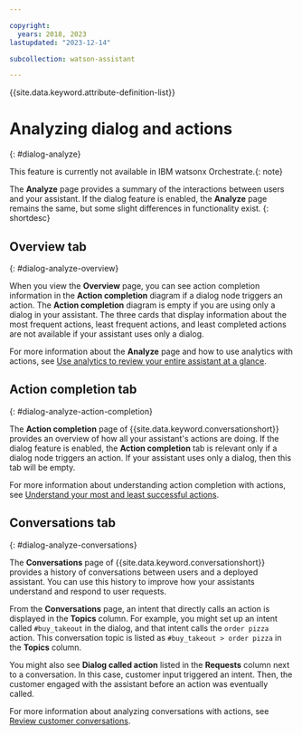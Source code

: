 ```yaml
---

copyright:
  years: 2018, 2023
lastupdated: "2023-12-14"

subcollection: watson-assistant

---
```


{{site.data.keyword.attribute-definition-list}}



# Analyzing dialog and actions
{: #dialog-analyze}

This feature is currently not available in IBM watsonx Orchestrate.{: note}

The **Analyze** page provides a summary of the interactions between users and your assistant. If the dialog feature is enabled, the **Analyze** page remains the same, but some slight differences in functionality exist.
{: shortdesc}

## Overview tab
{: #dialog-analyze-overview}

When you view the **Overview** page, you can see action completion information in the **Action completion** diagram if a dialog node triggers an action. The **Action completion** diagram is empty if you are using only a dialog in your assistant. The three cards that display information about the most frequent actions, least frequent actions, and least completed actions are not available if your assistant uses only a dialog.

For more information about the **Analyze** page and how to use analytics with actions, see [Use analytics to review your entire assistant at a glance](/docs/watson-assistant?topic=watson-assistant-analytics-overview).

## Action completion tab
{: #dialog-analyze-action-completion}

The **Action completion** page of {{site.data.keyword.conversationshort}} provides an overview of how all your assistant's actions are doing. If the dialog feature is enabled, the **Action completion** tab is relevant only if a dialog node triggers an action. If your assistant uses only a dialog, then this tab will be empty.

For more information about understanding action completion with actions, see [Understand your most and least successful actions](/docs/watson-assistant?topic=watson-assistant-analytics-action-completion).

## Conversations tab
{: #dialog-analyze-conversations}

The **Conversations** page of {{site.data.keyword.conversationshort}} provides a history of conversations between users and a deployed assistant. You can use this history to improve how your assistants understand and respond to user requests.

From the **Conversations** page, an intent that directly calls an action is displayed in the **Topics** column. For example, you might set up an intent called `#buy_takeout` in the dialog, and that intent calls the `order pizza` action. This conversation topic is listed as `#buy_takeout > order pizza` in the **Topics** column.

You might also see **Dialog called action** listed in the **Requests** column next to a conversation. In this case, customer input triggered an intent. Then, the customer engaged with the assistant before an action was eventually called.

For more information about analyzing conversations with actions, see [Review customer conversations](/docs/watson-assistant?topic=watson-assistant-analytics-conversations).
